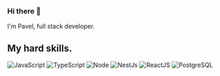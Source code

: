 ### Hi there 👋
I'm Pavel, full stack developer.

## My hard skills.
![JavaScript](https://shields.io/badge/JavaScript-43853D?logo=JavaScript&logoColor=white&style=for-the-badge)
![TypeScript](https://img.shields.io/badge/TypeScript-007ACC?style=for-the-badge&logo=typescript&logoColor=white)
![Node](https://img.shields.io/badge/Node.js-43853D?style=for-the-badge&logo=node.js&logoColor=white)
![NestJs](https://img.shields.io/badge/Nest.js-e0234e?style=for-the-badge&logo=nestjs&logoColor=white)
![ReactJS](https://img.shields.io/badge/react.js-61DAFB?style=for-the-badge&logo=react&logoColor=white)
![PostgreSQL](https://img.shields.io/badge/PostgreSQL-005C84?style=for-the-badge&logo=postgresql&logoColor=white)

<!---
## My additional hard skills.
![ExpressJs](https://img.shields.io/badge/Express.js-404D59?style=for-the-badge)
![Koa](https://img.shields.io/badge/Koa.js-404D59?style=for-the-badge)
![Vuetify](https://img.shields.io/badge/Vuetify-404D59?style=for-the-badge)
![RabbitMQ](https://img.shields.io/badge/RabbitMQ-404D59?style=for-the-badge)
![TypeORM](https://img.shields.io/badge/TypeOrm-404D59?style=for-the-badge)
![Jest](https://img.shields.io/badge/Jest-404D59?style=for-the-badge)
![HTML](https://img.shields.io/badge/HTML-404D59?style=for-the-badge)
![CSS](https://img.shields.io/badge/CSS3-404D59?style=for-the-badge)
![SASS](https://img.shields.io/badge/Sass-404D59?style=for-the-badge)
![Svelte](https://img.shields.io/badge/Svelte-404D59?style=for-the-badge)
![ReactJs](https://img.shields.io/badge/React-404D59?style=for-the-badge)
-->
